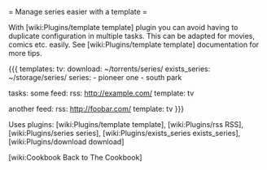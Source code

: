 = Manage series easier with a template =

With [wiki:Plugins/template template] plugin you can avoid having to duplicate configuration in multiple tasks. This can be adapted for movies, comics etc. easily. See [wiki:Plugins/template template] documentation for more tips.

{{{
templates:
  tv:
    download: ~/torrents/series/
    exists_series: ~/storage/series/
    series:
      - pioneer one
      - south park

tasks:
  some feed:
    rss: http://example.com/
    template: tv

  another feed:
    rss: http://foobar.com/
    template: tv
}}}  

Uses plugins: [wiki:Plugins/template template], [wiki:Plugins/rss RSS], [wiki:Plugins/series series], [wiki:Plugins/exists_series exists_series], [wiki:Plugins/download download]

[wiki:Cookbook Back to The Cookbook]